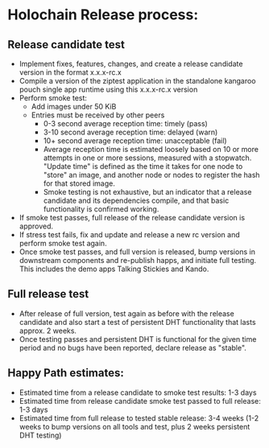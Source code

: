 # Holochain Release process:

## Release candidate test

- Implement fixes, features, changes, and create a release candidate version in the format x.x.x-rc.x
- Compile a version of the ziptest application in the standalone kangaroo pouch single app runtime using this x.x.x-rc.x version
- Perform smoke test:
  - Add images under 50 KiB
  - Entries must be received by other peers
    - 0-3 second average reception time: timely (pass)
    - 3-10 second average reception time: delayed (warn)
    - 10+ second average reception time: unacceptable (fail)
    - Average reception time is estimated loosely based on 10 or more attempts in one or more sessions, measured with a stopwatch. "Update time" is defined as the time it takes for one node to "store" an image, and another node or nodes to register the hash for that stored image.
    - Smoke testing is not exhaustive, but an indicator that a release candidate and its dependencies compile, and that basic functionality is confirmed working.
- If smoke test passes, full release of the release candidate version is approved.
- If stress test fails, fix and update and release a new rc version and perform smoke test again.
- Once smoke test passes, and full version is released, bump versions in downstream components and re-publish happs, and initiate full testing. This includes the demo apps Talking Stickies and Kando.

## Full release test

- After release of full version, test again as before with the release candidate and also start a test of persistent DHT functionality that lasts approx. 2 weeks.
- Once testing passes and persistent DHT is functional for the given time period and no bugs have been reported, declare release as "stable".

## Happy Path estimates:

- Estimated time from a release candidate to smoke test results: 1-3 days
- Estimated time from release candidate smoke test passed to full release: 1-3 days
- Estimated time from full release to tested stable release: 3-4 weeks (1-2 weeks to bump versions on all tools and test, plus 2 weeks persistent DHT testing)
